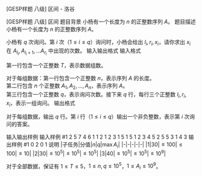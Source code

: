 



[GESP样题 八级] 区间 - 洛谷














[GESP样题 八级] 区间
题目背景
小杨有一个长度为 $n$ 的正整数序列 $A$。
题目描述
小杨有一个长度为 $n$ 的正整数序列 $A$。

小杨有 $q$ 次询问。第 $i$ 次（$1\le i\le q$）询问时，小杨会给出 $l_i,r_i,x_i$，请你求出 $x_i$ 在 $A_{l_i}, A_{l_i+1}, \dots A_{r_i}$ 中出现的次数。
输入输出格式
输入格式

第一行包含一个正整数 $T$，表示数据组数。

对于每组数据：第一行包含一个正整数 $n$，表示序列 $A$ 的长度。  
第二行包含 $n$ 个正整数 $A_1,A_2,\dots,A_n$，表示序列 $A$。  
第三行包含一个正整数 $q$，表示询问次数。接下来 $q$ 行，每行三个正整数 $l_i,r_i,x_i$，表示一组询问。
输出格式

对于每组数据，输出 $q$ 行。第 $i$ 行（$1\le i\le q$）输出一个非负整数，表示第 $i$ 次询问的答案。

输入输出样例
输入样例 #1
2
5
7 4 6 1 1
2
1 2 3
1 5 1
5
1 2 3 4 5
2
5 5 3
1 4 3
输出样例 #1
0
2
0
1
说明
|子任务|分值|$n$|$q$|$\max A_i$|
|-|-|-|-|-|
|$1$|$30$|$\le 100$|$\le 100$|$\le 10$|
|$2$|$30$|$\le 10^5$|$\le 10^5$|$\le 10^5$|
|$3$|$40$|$\le 10^5$|$\le 10^5$|$\le 10^9$|

对于全部数据，保证有 $1 \leq T\le 5$，$1 \le n,q\le 10^5$，$1 \le A_i\le 10^9$。







